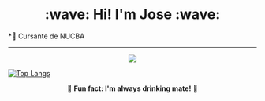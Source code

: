 <h1 align="center"><b>:wave: Hi! I'm Jose :wave:</b></h1>
  <p>
      *🌱 Cursante de NUCBA 
  </p>
<hr>
<p align="center"><img src="https://github-readme-stats.vercel.app/api?username=Joeys101&&show_icons=true&title_color=00fa9a&icon_color=00c87b&text_color=00fa9a&bg_color=191919&count_private=true"></p> 
  
[![Top Langs](https://github-readme-stats.vercel.app/api/top-langs/?username=Joeys101&bg_color=000000&text_color=FFFFFF&title_color=159E4A&langs_count=10&card_width=1000&layout=compact)](https://github.com/Joeys101/github-readme-stats)

<p align="center">🧉 <b>Fun fact: I'm always drinking mate!</b> 🧉</p>
